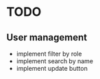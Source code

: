 # TODO

## User management

- implement filter by role
- implement search by name
- implement update button